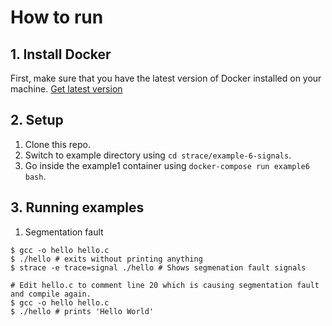 # How to run

## 1. Install Docker

First, make sure that you have the latest version of Docker installed on your machine. [Get latest version](https://www.docker.com/products/overview#/install_the_platform)

## 2. Setup
1) Clone this repo.
2) Switch to example directory using  `cd strace/example-6-signals`.
3) Go inside the example1 container using `docker-compose run example6 bash`.

## 3. Running examples


1) Segmentation fault

```console
$ gcc -o hello hello.c
$ ./hello # exits without printing anything
$ strace -e trace=signal ./hello # Shows segmenation fault signals

# Edit hello.c to comment line 20 which is causing segmentation fault and compile again.
$ gcc -o hello hello.c
$ ./hello # prints 'Hello World'

```
